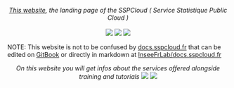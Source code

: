 
<p align="center">
    <i><a href="https://www.sspcloud.fr">This website</a>, the landing page of the SSPCloud ( Service Statistique Public Cloud )</i>
    <br>
    <br>
    <img src="https://github.com/garronej/keycloakify/workflows/ci/badge.svg?branch=develop">
    <img src="https://img.shields.io/npm/l/keycloakify">
    <img src="https://camo.githubusercontent.com/0f9fcc0ac1b8617ad4989364f60f78b2d6b32985ad6a508f215f14d8f897b8d3/68747470733a2f2f62616467656e2e6e65742f62616467652f547970655363726970742f7374726963742532302546302539462539322541412f626c7565">
</p>

NOTE: This website is not to be confused by [docs.sspcloud.fr](https://docs.sspcloud.fr) that can
be edited on [GitBook](https://www.gitbook.com) or directly in markdown at [InseeFrLab/docs.sspcloud.fr](https://github.com/InseeFrLab/docs.sspcloud.fr)

<p align="center">
    <i>On this website you will get infos about the services offered alongside training and tutorials</i>
    <img src="https://user-images.githubusercontent.com/6702424/141505369-e02128e0-e7f6-477e-877b-995f05ee7df7.png"> 
    <img src="https://user-images.githubusercontent.com/6702424/141505196-d7906507-a2e3-481f-b339-a971ef58737f.png"> 
</p>

